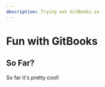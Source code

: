 ```yaml
---
description: Trying out GitBooks.io
---
```


# Fun with GitBooks

## So Far?

So far it's pretty cool!

